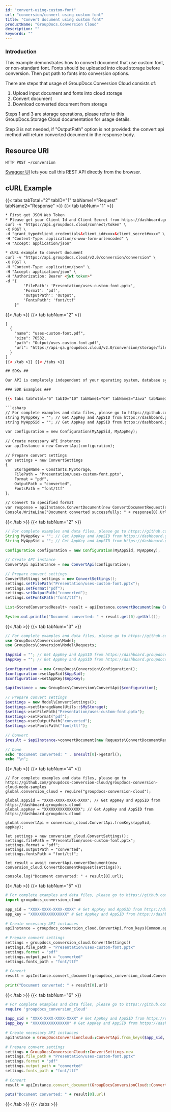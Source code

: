 ```yaml
---
id: "convert-using-custom-font"
url: "conversion/convert-using-custom-font"
title: "Convert document using custom font"
productName: "GroupDocs.Conversion Cloud"
description: ""
keywords: ""
---
```

### Introduction ###

This example demonstrates how to convert document that use custom font, or non-standard font. Fonts should be uploaded into cloud storage before conversion. Then put path to fonts into conversion options.

There are steps that usage of GroupDocs.Conversion Cloud consists of:

1. Upload input document and fonts into cloud storage
1. Convert document
1. Download converted document from storage

Steps 1 and 3 are storage operations, please refer to this GroupDocs.Storage Cloud documentation for usage details.

Step 3 is not needed, if "OutputPath" option is not provided: the convert api method will return converted document in the response body.

## Resource URI ##

```HTTP POST ~/conversion```

[Swagger UI](https://apireference.groupdocs.cloud/watermark/#/Info/GetInfo) lets you call this REST API directly from the browser.

## cURL Example ##

{{< tabs tabTotal="2" tabID="1" tabName1="Request" tabName2="Response" >}} {{< tab tabNum="1" >}}

```html
* First get JSON Web Token
* Please get your Client Id and Client Secret from https://dashboard.groupdocs.cloud/applications. Kindly place Client Id in "client_id" and Client Secret in "client_secret" argument.
curl -v "https://api.groupdocs.cloud/connect/token" \
-X POST \
-d "grant_type#client_credentials&client_id#xxxx&client_secret#xxxx" \
-H "Content-Type: application/x-www-form-urlencoded" \
-H "Accept: application/json"

* cURL example to convert document
curl -v "https://api.groupdocs.cloud/v2.0/conversion/conversion" \
-X POST \
-H "Content-Type: application/json" \
-H "Accept: application/json" \
-H "Authorization: Bearer <jwt token>"
-d "{
        'FilePath': 'Presentation/uses-custom-font.pptx',
        'Format': 'pdf',        
        'OutputPath': 'Output',
        'FontsPath': 'font/ttf'
    }"

```

{{< /tab >}} {{< tab tabNum="2" >}}

```html
[
  {
    "name": "uses-custom-font.pdf",
    "size": 76532,
    "path": "Output/uses-custom-font.pdf",
    "url": "https://api-qa.groupdocs.cloud/v2.0/conversion/storage/file/Output/uses-custom-font.pdf"
  }
]
{{< /tab >}} {{< /tabs >}}

## SDKs ##

Our API is completely independent of your operating system, database system or development language. You can use any language and platform that supports HTTP to interact with our API. However, manually writing client code can be difficult, error-prone and time-consuming. Therefore, we have provided and support API [SDKs](https://github.com/groupdocs-conversion-cloud) in many development languages in order to make it easier to integrate with us. 

### SDK Examples ###

{{< tabs tabTotal="6" tabID="10" tabName1="C#" tabName2="Java" tabName3="PHP" tabName4="Node.js" tabName5="Python" tabName6="Ruby" >}} {{< tab tabNum="1" >}}

```csharp
// For complete examples and data files, please go to https://github.com/groupdocs-conversion-cloud/groupdocs-conversion-cloud-dotnet-samples
string MyAppKey = ""; // Get AppKey and AppSID from https://dashboard.groupdocs.cloud
string MyAppSid = ""; // Get AppKey and AppSID from https://dashboard.groupdocs.cloud
  
var configuration = new Configuration(MyAppSid, MyAppKey);
  
// Create necessary API instances
var apiInstance = new ConvertApi(configuration);
 
// Prepare convert settings
var settings = new ConvertSettings
{
    StorageName = Constants.MyStorage,
    FilePath = "Presentation/uses-custom-font.pptx",
    Format = "pdf",
    OutputPath = "converted",
    FontsPath = "font/ttf"
};
 
// Convert to specified format
var response = apiInstance.ConvertDocument(new ConvertDocumentRequest(settings));
Console.WriteLine("Document converted successfully: " + response[0].Url);
```

{{< /tab >}} {{< tab tabNum="2" >}}

```java
// For complete examples and data files, please go to https://github.com/groupdocs-conversion-cloud/groupdocs-conversion-cloud-java-samples
String MyAppKey = ""; // Get AppKey and AppSID from https://dashboard.groupdocs.cloud
String MyAppSid = ""; // Get AppKey and AppSID from https://dashboard.groupdocs.cloud
  
Configuration configuration = new Configuration(MyAppSid, MyAppKey);
  
// Create API instance
ConvertApi apiInstance = new ConvertApi(configuration);
 
// Prepare convert settings
ConvertSettings settings = new ConvertSettings();
settings.setFilePath("Presentation/uses-custom-font.pptx");
settings.setFormat("pdf");
settings.setOutputPath("converted");
settings.setFontsPath("font/ttf");
 
List<StoredConvertedResult> result = apiInstance.convertDocument(new ConvertDocumentRequest(settings));
 
System.out.println("Document converted: " + result.get(0).getUrl());
```

{{< /tab >}} {{< tab tabNum="3" >}}

```php
// For complete examples and data files, please go to https://github.com/groupdocs-conversion-cloud/groupdocs-conversion-cloud-php-samples
use GroupDocs\Conversion\Model;
use GroupDocs\Conversion\Model\Requests;
 
$AppSid = ""; // Get AppKey and AppSID from https://dashboard.groupdocs.cloud
$AppKey = ""; // Get AppKey and AppSID from https://dashboard.groupdocs.cloud
  
$configuration = new GroupDocs\Conversion\Configuration();
$configuration->setAppSid($AppSid);
$configuration->setAppKey($AppKey);
 
$apiInstance = new GroupDocs\Conversion\ConvertApi($configuration);
 
// Prepare convert settings
$settings = new Model\ConvertSettings();
$settings->setStorageName(Utils::$MyStorage);
$settings->setFilePath("Presentation/uses-custom-font.pptx");
$settings->setFormat("pdf");
$settings->setOutputPath("converted");
$settings->setFontsPath("font/ttf");
 
// Convert
$result = $apiInstance->convertDocument(new Requests\ConvertDocumentRequest($settings));
 
// Done
echo "Document converted: " . $result[0]->getUrl();
echo "\n";
```

{{< /tab >}} {{< tab tabNum="4" >}}

```node
// For complete examples and data files, please go to https://github.com/groupdocs-conversion-cloud/groupdocs-conversion-cloud-node-samples
global.conversion_cloud = require("groupdocs-conversion-cloud");
 
global.appSid = "XXXX-XXXX-XXXX-XXXX"; // Get AppKey and AppSID from https://dashboard.groupdocs.cloud
global.appKey = "XXXXXXXXXXXXXXXX"; // Get AppKey and AppSID from https://dashboard.groupdocs.cloud
  
global.convertApi = conversion_cloud.ConvertApi.fromKeys(appSid, appKey);
 
let settings = new conversion_cloud.ConvertSettings();
settings.filePath = "Presentation/uses-custom-font.pptx";
settings.format = "pdf";
settings.outputPath = "converted";
settings.fontsPath = "font/ttf";
 
let result = await convertApi.convertDocument(new conversion_cloud.ConvertDocumentRequest(settings));
 
console.log("Document converted: " + result[0].url);
```

{{< /tab >}} {{< tab tabNum="5" >}}

```python
# For complete examples and data files, please go to https://github.com/groupdocs-conversion-cloud/groupdocs-conversion-cloud-python-samples
import groupdocs_conversion_cloud
 
app_sid = "XXXX-XXXX-XXXX-XXXX" # Get AppKey and AppSID from https://dashboard.groupdocs.cloud
app_key = "XXXXXXXXXXXXXXXX" # Get AppKey and AppSID from https://dashboard.groupdocs.cloud
  
# Create necessary API instances
apiInstance = groupdocs_conversion_cloud.ConvertApi.from_keys(Common.app_sid, Common.app_key)
 
# Prepare convert settings
settings = groupdocs_conversion_cloud.ConvertSettings()
settings.file_path = "Presentation/uses-custom-font.pptx"
settings.format = "pdf"       
settings.output_path = "converted"
settings.fonts_path = "font/ttf"
 
# Convert
result = apiInstance.convert_document(groupdocs_conversion_cloud.ConvertDocumentRequest(settings))
 
print("Document converted: " + result[0].url)
```

{{< /tab >}} {{< tab tabNum="6" >}}

```ruby
# For complete examples and data files, please go to https://github.com/groupdocs-conversion-cloud/groupdocs-conversion-cloud-ruby-samples
require 'groupdocs_conversion_cloud'
 
$app_sid = "XXXX-XXXX-XXXX-XXXX" # Get AppKey and AppSID from https://dashboard.groupdocs.cloud
$app_key = "XXXXXXXXXXXXXXXX" # Get AppKey and AppSID from https://dashboard.groupdocs.cloud
  
# Create necessary API instances
apiInstance = GroupDocsConversionCloud::ConvertApi.from_keys($app_sid, $app_key)
 
# Prepare convert settings
settings = GroupDocsConversionCloud::ConvertSettings.new
settings.file_path = "Presentation/uses-custom-font.pptx"
settings.format = "pdf"       
settings.output_path = "converted"
settings.fonts_path = "font/ttf"
 
# Convert
result = apiInstance.convert_document(GroupDocsConversionCloud::ConvertDocumentRequest.new(settings))
 
puts("Document converted: " + result[0].url)
```

{{< /tab >}} {{< /tabs >}}
